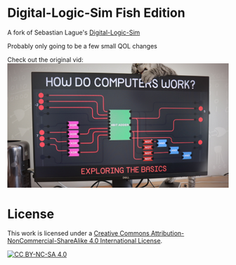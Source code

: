 # Digital-Logic-Sim Fish Edition
A fork of Sebastian Lague's [Digital-Logic-Sim](https://github.com/SebLague/Misc-Project-Info)

Probably only going to be a few small QOL changes

Check out the original vid:
[![IMAGE ALT TEXT HERE](https://raw.githubusercontent.com/SebLague/Images/master/Exploring%20how%20computers%20work.jpg)](http://www.youtube.com/watch?v=QZwneRb-zqA)

# License
This work is licensed under a
[Creative Commons Attribution-NonCommercial-ShareAlike 4.0 International License][cc-by-nc-sa].

[![CC BY-NC-SA 4.0][cc-by-nc-sa-image]][cc-by-nc-sa]

[cc-by-nc-sa]: http://creativecommons.org/licenses/by-nc-sa/4.0/
[cc-by-nc-sa-image]: https://licensebuttons.net/l/by-nc-sa/4.0/88x31.png
[cc-by-nc-sa-shield]: https://img.shields.io/badge/License-CC%20BY--NC--SA%204.0-lightgrey.svg

